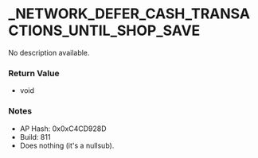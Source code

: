 # _NETWORK_DEFER_CASH_TRANSACTIONS_UNTIL_SHOP_SAVE

No description available.

### Return Value
* void

### Notes
* AP Hash: 0x0xC4CD928D
* Build: 811
* Does nothing (it's a nullsub).

